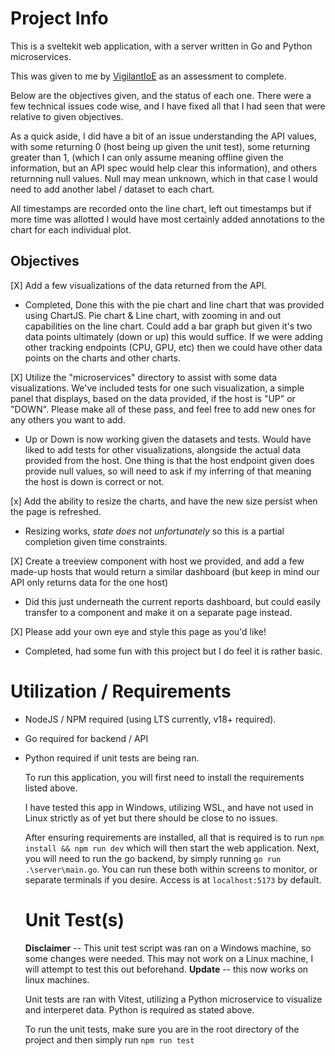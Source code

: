 # Project Info
This is a sveltekit web application, with a server written in Go and Python microservices.

This was given to me by [VigilantIoE](https://bitbucket.org/vigilantioe/practical-app/src/master/) as an assessment to complete.

Below are the objectives given, and the status of each one. There were a few technical issues code wise, and I have fixed all that I had seen that were relative to given objectives.

As a quick aside, I did have a bit of an issue understanding the API values, with some returning 0 (host being up given the unit test), some returning greater than 1, (which I can only assume meaning offline given the information, but an API spec would help clear this information), and others returnning null values. Null may mean unknown, which in that case I would need to add another label / dataset to each chart. 

All timestamps are recorded onto the line chart, left out timestamps but if more time was allotted I would have most certainly added annotations to the chart for each individual plot.

## Objectives

[X] Add a few visualizations of the data returned from the API.
  * Completed, Done this with the pie chart and line chart that was provided using ChartJS. Pie chart & Line chart, with zooming in and out capabilities on the line chart. Could add a bar graph but given it's two data points ultimately (down or up) this would suffice. If we were adding other tracking endpoints (CPU, GPU, etc) then we could have other data points on the charts and other charts.



[X] Utilize the "microservices" directory to assist with some data visualizations. We've included tests for one such visualization, a simple panel that displays, based on the data provided, if the host is "UP" or "DOWN". Please make all of these pass, and feel free to add new ones for any others you want to add. 
  * Up or Down is now working given the datasets and tests. Would have liked to add tests for other visualizations, alongside the actual data provided from the host. One thing is that the host endpoint given does provide null values, so will need to ask if my inferring of that meaning the host is down is correct or not.



[x] Add the ability to resize the charts, and have the new size persist when the page is refreshed. 
  * Resizing works, _state does not unfortunately_ so this is a partial completion given time constraints.



[X] Create a treeview component with host we provided, and add a few made-up hosts that would return a similar dashboard (but keep in mind our API only returns data for the one host) 
  * Did this just underneath the current reports dashboard, but could easily transfer to a component and make it on a separate page instead.



[X] Please add your own eye and style this page as you'd like! 
  * Completed, had some fun with this project but I do feel it is rather basic.



# Utilization / Requirements
- NodeJS / NPM required (using LTS currently, v18+ required).
- Go required for backend / API
- Python required if unit tests are being ran.

  To run this application, you will first need to install the requirements listed above.

  I have tested this app in Windows, utilizing WSL, and have not used in Linux strictly as of yet but there should be close to no issues.

  After ensuring requirements are installed, all that is required is to run `npm install && npm run dev` which will then start the web application. Next, you will need to run the go backend, by simply running `go run .\server\main.go`. You can run these both within screens to monitor, or separate terminals if you desire. Access is at `localhost:5173` by default.

  # Unit Test(s)
  **Disclaimer** -- This unit test script was ran on a Windows machine, so some changes were needed. This may not work on a Linux machine, I will attempt to test this out beforehand. **Update** -- this now works on linux machines.

  Unit tests are ran with Vitest, utilizing a Python microservice to visualize and interperet data. Python is required as stated above.

  To run the unit tests, make sure you are in the root directory of the project and then simply run `npm run test`
